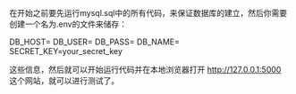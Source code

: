 在开始之前要先运行mysql.sql中的所有代码，来保证数据库的建立，然后你需要创建一个名为.env的文件来储存：


DB_HOST=
DB_USER=
DB_PASS=
DB_NAME=
SECRET_KEY=your_secret_key


这些信息，然后就可以开始运行代码并在本地浏览器打开 http://127.0.0.1:5000 这个网站，就可以进行测试了。
